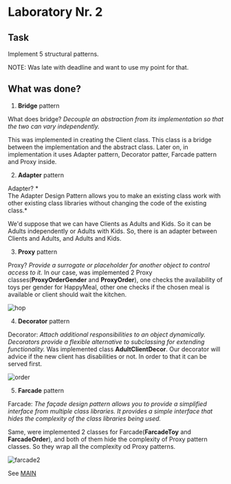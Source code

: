 # Laboratory Nr. 2
## Task
Implement 5 structural patterns.

NOTE: Was late with deadline and want to use my point for that.

## What was done?

1. **Bridge** pattern

What does bridge? *Decouple an abstraction from its implementation so that the two can vary
independently.* 

This was implemented in creating the Client class. This class is a bridge between the implementation and the abstract class.
Later on, in implementation it uses Adapter pattern, Decorator patter, Farcade pattern and Proxy inside.


2. **Adapter** pattern

Adapter? *	
The Adapter Design Pattern allows you to make an existing class work with other existing class libraries without changing the code of the existing class.*

We'd suppose that we can have Clients as Adults and Kids. So it can be Adults independently or Adults with Kids.
So, there is an adapter between Clients and Adults, and Adults and Kids.

3. **Proxy** pattern

Proxy? *Provide a surrogate or placeholder for another object to control access to it.*
In our case, was implemented 2 Proxy classes(**ProxyOrderGender** and **ProxyOrder**), one checks the availability of toys per gender for HappyMeal, other one
checks if the chosen meal is available or client should wait the kitchen.

![hop](https://user-images.githubusercontent.com/24621285/55293853-a7e5c880-5403-11e9-8a68-d99f31ed8df9.PNG)

4. **Decorator** pattern

Decorator: *Attach additional responsibilities to an object dynamically. Decorators provide a flexible alternative to subclassing for extending functionality.*
Was implemented class **AdultClientDecor**.
Our decorator will advice if the new client has disabilities or not. In order to that it can be served first.

![order](https://user-images.githubusercontent.com/24621285/55293854-a7e5c880-5403-11e9-923b-aa452e8df81d.PNG)

5. **Farcade** pattern

Farcade: 
*The façade design pattern allows you to provide a simplified interface from multiple class libraries. 
It provides a simple interface that hides the complexity of the class libraries being used.*

Same, were implemented 2 classes for Farcade(**FarcadeToy** and **FarcadeOrder**), and both of them hide the complexity of Proxy pattern classes.
So they wrap all the complexity od Proxy patterns.

![farcade2](https://user-images.githubusercontent.com/24621285/55293852-a7e5c880-5403-11e9-81ff-445e58d938b6.PNG)



See [MAIN](https://github.com/Secoranda/TMPS/blob/master/LAB2/LAB2/LAB2/Program.cs)
